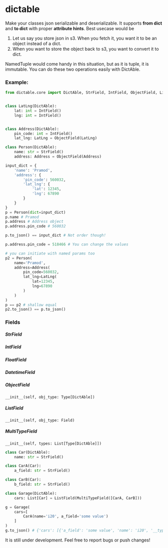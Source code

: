 # dictable
Make your classes json serializable and deserializable. It supports **from dict** and **to dict** with proper **attribute hints**. Best usecase would be

1. Let us say you store json in s3. When you fetch it, you want it to be an object instead of a dict.
2. When you want to store the object back to s3, you want to convert it to dict.

NamedTuple would come handy in this situation, but as it is tuple, it is immutable. You can do these two operations easily with DictAble.

### Example:
```python
from dictable.core import DictAble, StrField, IntField, ObjectField, ListField        


class LatLng(DictAble):
    lat: int = IntField()
    lng: int = IntField()


class Address(DictAble):
    pin_code: int = IntField()
    lat_lng: LatLng = ObjectField(LatLng)

class Person(DictAble):
    name: str = StrField()
    address: Address = ObjectField(Address)

input_dict = {
    'name': 'Pramod',
    'address': {
        'pin_code': 560032,
        'lat_lng': {
            'lat': 12345,
            'lng': 67890
        }
    }
}
p = Person(dict=input_dict)
p.name # Pramod
p.address # Address object
p.address.pin_code # 560032

p.to_json() == input_dict # Not order though!

p.address.pin_code = 518466 # You can change the values

# you can initiate with named params too
p2 = Person(
    name='Pramod',
    address=Address(
        pin_code=560032,
        lat_lng=LatLng(
            lat=12345,
            lng=67890
        )
    )
)
p == p2 # shallow equal
p2.to_json() == p.to_json()

```

### Fields
##### StrField
##### IntField
##### FloatField
##### DatetimeField
##### ObjectField
```
__init__(self, obj_type: Type[DictAble])
```
##### ListField
```
__init__(self, obj_type: Field)
```
##### MultiTypeField
```
__init__(self, types: List[Type[DictAble]])
```
```python
class Car(DictAble):
    name: str = StrField()

class CarA(Car):
    a_field: str = StrField()

class CarB(Car):
    b_field: str = StrField()

class Garage(DictAble):
    cars: List[Car] = ListField(MultiTypeField([CarA, CarB]))

g = Garage(
    cars=[
        CarA(name='i20', a_field='some value')
    ]
)
g.to_json() # {'cars': [{'a_field': 'some value', 'name': 'i20', '__type': 'CarA'}]}
```

It is still under development. Feel free to report bugs or push changes!